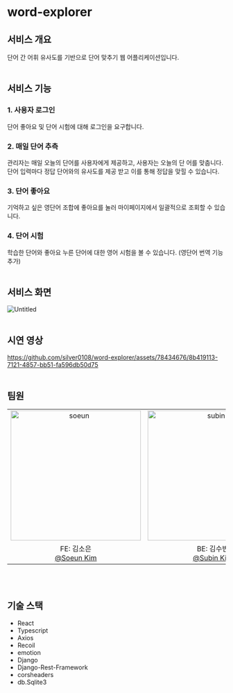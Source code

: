 # word-explorer
## 서비스 개요
단어 간 어휘 유사도를 기반으로 단어 맞추기 웹 어플리케이션입니다.
<br/><br/>

## 서비스 기능
### 1. 사용자 로그인
단어 좋아요 및 단어 시험에 대해 로그인을 요구합니다.
### 2. 매일 단어 추측
관리자는 매일 오늘의 단어를 사용자에게 제공하고, 사용자는 오늘의 단
어를 맞춥니다. 단어 입력마다 정답 단어와의 유사도를 제공 받고 이를 통해 정답을 맞힐
수 있습니다.
### 3. 단어 좋아요
기억하고 싶은 영단어 조합에 좋아요를 눌러 마이페이지에서 일괄적으로 조회할 수 있습니다.
### 4. 단어 시험
학습한 단어와 좋아요 누른 단어에 대한 영어 시험을 볼 수 있습니다. (영단어 번역 기능 추가)
<br/><br/>

## 서비스 화면
![Untitled](https://github.com/silver0108/word-explorer/assets/78434676/4dd53b60-da16-4504-bf60-5d003066369b)
<br/><br/>

## 시연 영상
https://github.com/silver0108/word-explorer/assets/78434676/8b419113-7121-4857-bb51-fa596db50d75
<br/><br/>

## 팀원
<table>
  <tbody>
    <tr>
      <td align="center"><img src="https://user-images.githubusercontent.com/66404477/229358312-ac729795-7298-42e7-a7bc-81581f9ed242.png" width="300px;" alt="soeun"/></td>
      <td align="center"><img src="https://user-images.githubusercontent.com/66404477/229358314-5537125b-0a28-4ba3-9f79-64f01f4c65a5.png" width="300px;" alt="subin"/></td>
   <tr/>
   <tr/>
      <td align="center">FE: 김소은<br/><a href="https://github.com/silver0108">@Soeun Kim</a></td>
      <td align="center">BE: 김수빈<br/><a href="https://github.com/soosbk">@Subin Kim</a></td>
    </tr>
  </tbody>
</table>
<br/><br/>

## 기술 스택
- React
- Typescript
- Axios
- Recoil
- emotion
- Django
- Django-Rest-Framework
- corsheaders
- db.Sqlite3
